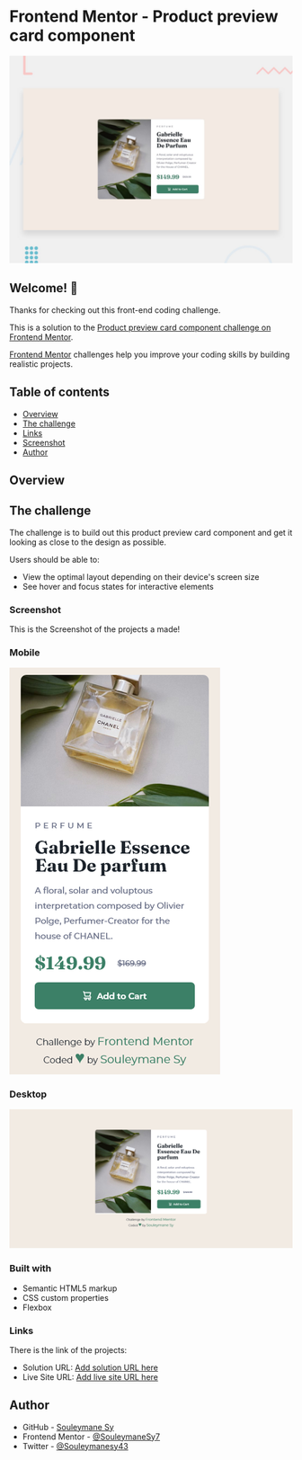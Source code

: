 # Frontend Mentor - Product preview card component

![Design preview for the Product preview card component coding challenge](./design/desktop-preview.jpg)

## Welcome! 👋

Thanks for checking out this front-end coding challenge.

This is a solution to the [Product preview card component challenge on Frontend Mentor](https://www.frontendmentor.io/challenges/product-preview-card-component-GO7UmttRfa).

[Frontend Mentor](https://www.frontendmentor.io) challenges help you improve your coding skills by building realistic projects.

## Table of contents

- [Overview](#overview)
- [The challenge](#the-challenge)
- [Links](#links)
- [Screenshot](#screenshot)
- [Author](#author)

## Overview

## The challenge

The challenge is to build out this product preview card component and get it looking as close to the design as possible.

Users should be able to:

- View the optimal layout depending on their device's screen size
- See hover and focus states for interactive elements

### Screenshot

This is the Screenshot of the projects a made!

### Mobile

![Mobile Screenshot](./preview/Mobile.png)

### Desktop

![Desktop Screenshot](./preview/Desktop.png)

### Built with

- Semantic HTML5 markup
- CSS custom properties
- Flexbox

### Links

There is the link of the projects:

- Solution URL: [Add solution URL here](https://your-solution-url.com)
- Live Site URL: [Add live site URL here](https://your-live-site-url.com)

## Author

- GitHub - [Souleymane Sy](https://github.com/SouleymaneSy7)
- Frontend Mentor - [@SouleymaneSy7](https://www.frontendmentor.io/profile/SouleymaneSy7)
- Twitter - [@Souleymanesy43](https://twitter.com/Souleymanesy43)
